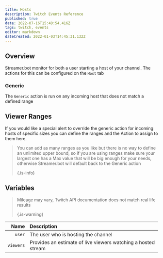 ```yaml
---
title: Hosts
description: Twitch Events Reference
published: true
date: 2022-07-16T15:40:54.416Z
tags: twitch, events
editor: markdown
dateCreated: 2022-01-03T14:45:31.132Z
---
```


## Overview

Streamer.bot monitor for both a user starting a host of your channel. The actions for this can be configured on the `Host` tab

### Generic

The `Generic` action is run on any incoming host that does not match a defined range

## Viewer Ranges

If you would like a special alert to override the generic action for incoming hosts of specific sizes you can define the ranges and the Action to assign to them here.
> You can add as many ranges as you like but there is no way to define an unlimited upper bound, so if you are using ranges make sure your largest one has a Max value that will be big enough for your needs, otherwise Streamer.bot will default back to the Generic action 
> 
> {.is-info}


## Variables

> Mileage may vary, Twitch API documentation does not match real life results 
> 
> {.is-warning}

|      Name | Description                                                   |
| ---------:|:------------------------------------------------------------- |
|    `user` | The user who is hosting the channel                           |
| `viewers` | Provides an estimate of live viewers watching a hosted stream |


